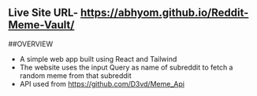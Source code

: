 ## Live Site URL- https://abhyom.github.io/Reddit-Meme-Vault/

##OVERVIEW
 - A simple web app built using React and Tailwind 
 - The website uses the input Query as name of subreddit to fetch a random meme from that subreddit
 - API used from https://github.com/D3vd/Meme_Api
